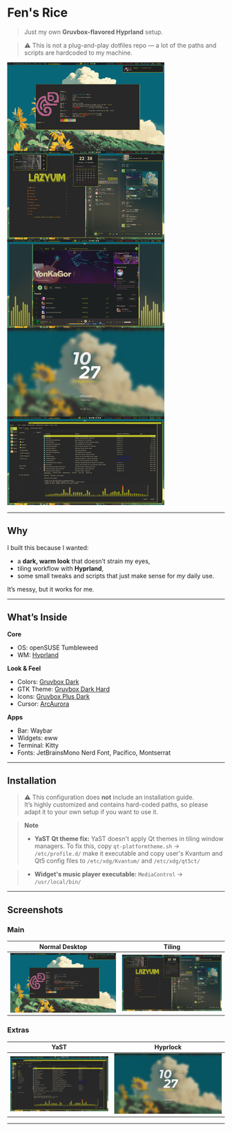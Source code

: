 
# Fen's Rice

> Just my own **Gruvbox-flavored Hyprland** setup.
  
> ⚠️ This is not a plug-and-play dotfiles repo — a lot of the paths and scripts are hardcoded to my machine.

![desktop](screenshots/rice.png)

---

## Why

I built this because I wanted:
- a **dark, warm look** that doesn’t strain my eyes,
- tiling workflow with **Hyprland**,  
- some small tweaks and scripts that just make sense for *my* daily use.

It’s messy, but it works for me.

---

## What’s Inside

**Core**
- OS: openSUSE Tumbleweed
- WM: [Hyprland](https://github.com/hyprwm/Hyprland)

**Look & Feel**
- Colors: [Gruvbox Dark](https://github.com/morhetz/gruvbox)
- GTK Theme: [Gruvbox Dark Hard](…)
- Icons: [Gruvbox Plus Dark](…)
- Cursor: [ArcAurora](…)

**Apps**
- Bar: Waybar
- Widgets: eww
- Terminal: Kitty
- Fonts: JetBrainsMono Nerd Font, Pacifico, Montserrat

---

## Installation

> ⚠️ This configuration does **not** include an installation guide.  
> It’s highly customized and contains hard-coded paths, so please adapt it to your own setup if you want to use it.

> **Note**
> - **YaST Qt theme fix:** YaST doesn't apply Qt themes in tiling window managers. To fix this, copy `qt-platformtheme.sh` → `/etc/profile.d/` make it executable and copy user's Kvantum and Qt5 config files to `/etc/xdg/Kvantum/` and `/etc/xdg/qt5ct/`

> - **Widget's music player executable:** `MediaControl` → `/usr/local/bin/`

---

## Screenshots

### Main
| Normal Desktop | Tiling |
|-----------------|-------|
| ![desktop](screenshots/fetch.png) | ![tiling](screenshots/wuhh.png) |

### Extras
| YaST | Hyprlock |
|------|---------|
| ![yast ig](screenshots/yast.png) | ![hyprlock](screenshots/hyprlock.png) |

---




